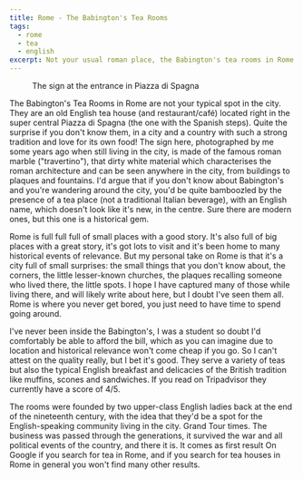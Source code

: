 ```yaml
---
title: Rome - The Babington's Tea Rooms
tags:
  - rome
  - tea
  - english
excerpt: Not your usual roman place, the Babington's tea rooms in Rome
---
```


<figure style="width: 300px" class="align-left">
  <img src="{{ site.url }}{{ site.baseurl }}{{site.posts_images_path}}babingtons.jpg" alt="">
  <figcaption>The sign at the entrance in Piazza di Spagna</figcaption>
</figure>

The Babington's Tea Rooms in Rome are not your typical spot in the city. They are
an old English tea house (and restaurant/café) located right in the super central
Piazza di Spagna (the one with the Spanish steps). Quite the surprise if you don't
know them, in a city and a country with such a strong tradition and love for its own food! The sign here, photographed by me some years ago when still living in the city, is made of the famous roman marble ("travertino"), that dirty white material which characterises the roman architecture and can be seen anywhere in the city, from buildings to plaques and fountains. I'd argue that if you don't know about Babington's and you're wandering around the city, you'd be quite bamboozled by the presence of a tea place (not a traditional Italian beverage), with an English name, which doesn't look like it's new, in the centre. Sure there are modern ones, but this one is a historical gem.

Rome is full full full of small places with a good story. It's also full of big places with a great story, it's got lots to visit and it's been home to many historical events of relevance. But my personal take on Rome is that it's a city full of small surprises: the small things that you don't know about, the corners, the little lesser-known churches, the plaques recalling someone who lived there, the little spots. I hope I have captured many of those while living there, and will likely write about here, but I doubt I've seen them all. Rome is where you never get bored, you just need to have time to spend going around.

I've never been inside the Babington's, I was a student so doubt I'd comfortably be able to afford the bill, which as you can imagine due to location and historical relevance won't come cheap if you go. So I can't attest on the quality really, but I bet it's good. They serve a variety of teas but also the typical English breakfast and delicacies of the British tradition like muffins, scones and sandwiches. If you read on Tripadvisor they currently have a score of 4/5.

The rooms were founded by two upper-class English ladies back at the end of the nineteenth century, with the idea that they'd be a spot for the English-speaking community living in the city. Grand Tour times. The business was passed through the generations, it survived the war and all political events of the country, and there it is. It comes as first result On Google if you search for tea in Rome, and if you search for tea houses in Rome in general you won't find many other results.
